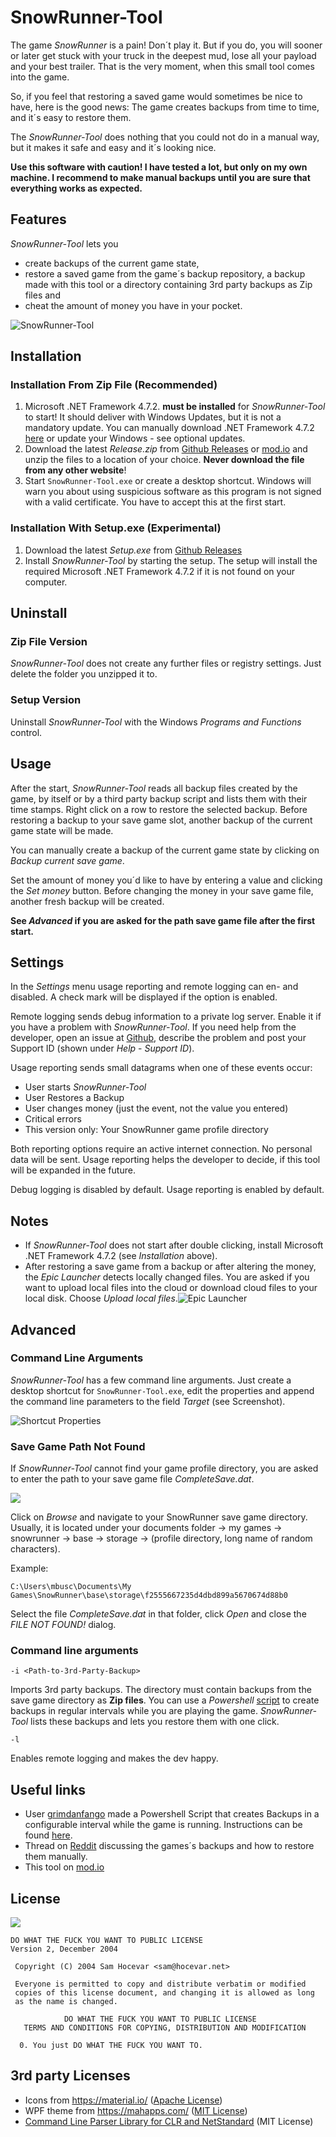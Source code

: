 ﻿# SnowRunner-Tool

The game *SnowRunner* is a pain! Don´t play it. But if you do, you will sooner or later get stuck with your truck in the deepest mud, lose all your payload and your best trailer. That is the very moment, when this small tool comes into the game.

So, if you feel that restoring a saved game would sometimes be nice to have, here is the good news: The game creates backups from time to time, and it´s easy to restore them.

The *SnowRunner-Tool* does nothing that you could not do in a manual way, but it makes it safe and easy and it´s looking nice.

**Use this software with caution! I have tested a lot, but only on my own machine. I recommend to make manual backups until you are sure that everything works as expected.**

## Features

*SnowRunner-Tool* lets you
- create backups of the current game state,
- restore a saved game from the game´s backup repository, a backup made with this tool or a directory containing 3rd party backups as Zip files and
- cheat the amount of money you have in your pocket.

![SnowRunner-Tool](images/SnowRunner-Tool_Screenshot.png)

## Installation

### Installation From Zip File (Recommended)

1. Microsoft .NET Framework 4.7.2. **must be installed** for *SnowRunner-Tool* to start! It should deliver with Windows Updates, but it is not a mandatory update. You can manually download .NET Framework 4.7.2 [here](http://go.microsoft.com/fwlink/?linkid=863262) or update your Windows - see optional updates.
2. Download the latest *Release.zip* from [Github Releases](https://github.com/elpatron68/SnowRunner-Tool/releases) or [mod.io](https://snowrunner.mod.io/snowrunner-tool/#15370) and unzip the files to a location of your choice. **Never download the file from any other website**!
3. Start `SnowRunner-Tool.exe` or create a desktop shortcut. Windows will warn you about using suspicious software as this program is not signed with a valid certificate. You have to accept this at the first start.

### Installation With Setup.exe (Experimental)

1. Download the latest *Setup.exe* from [Github Releases](https://github.com/elpatron68/SnowRunner-Tool/releases)
2. Install *SnowRunner-Tool*  by starting the setup. The setup will install the required Microsoft .NET Framework 4.7.2 if it is not found on your computer.

## Uninstall

### Zip File Version

*SnowRunner-Tool* does not create any further files or registry settings. Just delete the folder you unzipped it to.

### Setup Version

Uninstall *SnowRunner-Tool* with the Windows *Programs and Functions* control.

## Usage

After the start, *SnowRunner-Tool* reads all backup files created by the game, by itself or by a third party backup script and lists them with their time stamps. Right click on a row to restore the selected backup. Before restoring a backup to your save game slot, another backup of the current game state will be made.

You can manually create a backup of the current game state by clicking on *Backup current save game*.

Set the amount of money you´d like to have by entering a value and clicking the *Set money* button. Before changing the money in your save game file, another fresh backup will be created.

**See *Advanced* if you are asked for the path save game file after the first start.**

## Settings

In the *Settings* menu usage reporting and remote logging can en- and disabled. A check mark will be displayed if the option is enabled.

Remote logging sends debug information to a private log server. Enable it if you have a problem with *SnowRunner-Tool*. If you need help from the developer, open an issue at [Github](https://github.com/elpatron68/SnowRunner-Tool/issues), describe the problem and post your Support ID (shown under *Help* - *Support ID*).

Usage reporting sends small datagrams when one of these events occur:
- User starts *SnowRunner-Tool* 
- User Restores a Backup
- User changes money (just the event, not the value you entered)
- Critical errors
- This version only: Your SnowRunner game profile directory

Both reporting options require an active internet connection. No personal data will be sent. Usage reporting helps the developer to decide, if this tool will be expanded in the future.

Debug logging is disabled by default. Usage reporting is enabled by default.

## Notes

* If *SnowRunner-Tool* does not start after double clicking, install Microsoft .NET Framework 4.7.2 (see *Installation* above).
* After restoring a save game from a backup or after altering the money, the *Epic Launcher* detects locally changed files. You are asked if you want to upload local files into the cloud or download cloud files to your local disk. Choose *Upload local files*.![Epic Launcher](images/epic-cloud.png)

## Advanced

### Command Line Arguments

*SnowRunner-Tool* has a few command line arguments. Just create a desktop shortcut for `SnowRunner-Tool.exe`, edit the properties and append the command line parameters to the field *Target* (see Screenshot).

![Shortcut Properties](images/DesktopShortcutSettings.png)

### Save Game Path Not Found

If *SnowRunner-Tool* cannot find your game profile directory, you are asked to enter the path to your save game file *CompleteSave.dat*.

![](images/File_not_found.png)

Click on *Browse* and navigate to your SnowRunner save game directory. Usually, it is located under your documents folder -> my games -> snowrunner -> base -> storage -> (profile directory, long name of random characters).

Example:
```
C:\Users\mbusc\Documents\My Games\SnowRunner\base\storage\f2555667235d4dbd899a5670674d88b0
```

Select the file *CompleteSave.dat* in that folder, click *Open* and close the *FILE NOT FOUND!* dialog.

### Command line arguments

`-i <Path-to-3rd-Party-Backup>`

Imports 3rd party backups. The directory must contain backups from the save game directory as **Zip files**. You can use a *Powershell* [script](https://forums.focus-home.com/user/grimdanfango) to create backups in regular intervals while you are playing the game. *SnowRunner-Tool* lists these backups and lets you restore them with one click.

`-l`

Enables remote logging and makes the dev happy.

## Useful links

- User [grimdanfango](https://forums.focus-home.com/user/grimdanfango) made a Powershell Script that creates Backups in a configurable interval while the game is running. Instructions can be found <a href="https://forums.focus-home.com/topic/47932/backup-save-game-script" target="_blank">here</a>.
- Thread on <a href="https://www.reddit.com/r/snowrunner/comments/gdf1jt/pc_snowrunner_backs_up_your_saved_games_heres_how/" target="_blank">Reddit</a> discussing the games´s backups and how to restore them manually.
- This tool on [mod.io](https://snowrunner.mod.io/snowrunner-tool/#15370)

## License

![](http://www.wtfpl.net/wp-content/uploads/2012/12/wtfpl-badge-4.png)

```text
DO WHAT THE FUCK YOU WANT TO PUBLIC LICENSE 
Version 2, December 2004 

 Copyright (C) 2004 Sam Hocevar <sam@hocevar.net> 

 Everyone is permitted to copy and distribute verbatim or modified 
 copies of this license document, and changing it is allowed as long 
 as the name is changed. 

            DO WHAT THE FUCK YOU WANT TO PUBLIC LICENSE 
   TERMS AND CONDITIONS FOR COPYING, DISTRIBUTION AND MODIFICATION 

  0. You just DO WHAT THE FUCK YOU WANT TO.
 ```
 
 ## 3rd party Licenses
 
 - Icons from https://material.io/ ([Apache License](https://github.com/google/material-design-icons/blob/master/LICENSE))
 - WPF theme from https://mahapps.com/ ([MIT License](https://github.com/MahApps/MahApps.Metro/blob/develop/LICENSE))
 - [Command Line Parser Library for CLR and NetStandard](https://github.com/commandlineparser/commandline) (MIT License)
 